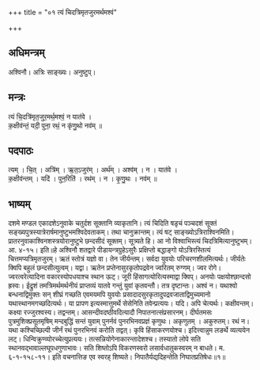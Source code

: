 +++
title = "०१ त्यं चिदत्रिमृतजुरमर्थमश्वं"

+++
## अधिमन्त्रम्
अश्विनौ। अत्रिः साङ्ख्यः। अनुष्टुप्।

## मन्त्रः
त्यं चि॒दत्रि॑मृत॒जुर॒मर्थ॒मश्वं॒ न यात॑वे ।  
क॒क्षीव॑न्तं॒ यदी॒ पुना॒ रथं॒ न कृ॑णु॒थो नव॑म् ॥

## पदपाठः
त्यम् । चि॒त् । अत्रि॑म् । ऋ॒त॒ऽजुर॑म् । अर्थ॑म् । अश्व॑म् । न । यात॑वे ।  
क॒क्षीव॑न्तम् । यदि॑ । पुन॒रिति॑ । रथ॑म् । न । कृ॒णु॒थः । नव॑म् ॥

## भाष्यम्
दशमे मण्डल एकादशेऽनुवाके चतुर्दश सूक्तानि व्याकृतानि। त्यं चिदिति षडृचं पञ्चदशं सूक्तं सङ्ख्यपुत्रस्यात्रेरार्षमानुष्टुभमश्विदेवताकम्। तथा चानुक्रान्तम्। त्यं षट् साङ्ख्योऽत्रिराश्विनमिति। प्रातरनुवाकाश्विनशस्त्रयोरानुष्टुभे छन्दसीदं सूक्तम्। सूत्र्यते हि। आ नो विश्वाभिस्त्यं चिदत्रिमित्यानुष्टुभम्। आ. ४-१५। इति॥हे अश्विनौ शतद्वारे पीडायन्त्रग्रुहेऽसुरैः प्रक्षिप्तो बद्धाङ्गो योऽत्रिरस्तित्यं चित्तमप्यत्रिमृतजुरम्। ऋतं स्तोत्रं यज्ञो वा। तेन जीर्यन्तम्। सर्वदा युवयोः परिचरणशीलमित्यर्थः। जीर्यतेः क्विपि बहुलं छन्दसीत्युत्वम्। यद्वा। ऋतेन प्रप्तेनासुरकृतोपद्रवेन ज्वरितम् रुग्णम्। ज्वर रोगे। ज्वरत्वरेत्यादिना वकारस्योपधयाश्च स्थान ऊट्। जूरी हिंसागत्योरित्यस्माद्वा क्विप्। अनयोः पक्षयोश्छान्दसो ह्रस्वः। ईद्रुशं तमत्रिमर्थमर्थनीयं प्राप्तव्यं यातवे गन्तुं युवां कृतवन्तौ। तत्र दृष्टान्तः। अश्वं न। यथाश्वो बन्धनाद्विमुक्तः सन् शीघ्रं गच्छति एवमयमपि युवयोः प्रसादादसुरकृतादुपद्रवजाताद्विमुच्यमानो यथास्थानमगच्छदित्यर्थः। या प्रापण इत्यस्मात्तुमर्थे सेसेनिति तवेन्प्रत्ययः। यदि। अपि चेत्यर्थः। कक्षीवन्तम्। कक्ष्या रज्जुरश्वस्य। तद्वन्तम्। आसन्दीवदष्ठीवदित्यादौ निपातनात्संप्रसारनम्। दीर्घतमसः पुत्रमुशिक्प्रसूतमृषिम् मन्दबुद्धिं सन्तं युवाम् पुनर्नवं पुनरभिनवप्रज्ञं कृणुथः। अकृणुतम् । अकुरुतम्। रथं न। यथा कश्चिच्छिल्पी जीर्नं रथं पुनरभिनवं करोति तद्वत्। कृवि हिंसाकरणयोश्च। इदित्त्वान्नुम लङर्थे व्यत्ययेन लट्। धिन्विक्रुण्व्योरच्चेत्युप्रत्ययः। तत्सन्नियोगेनाकारन्तादेशश्च। तस्यातो लोपे सति स्थानवद्भावाल्लघूपधगुणाभावः। सति शिष्तोऽपि विकरणस्वरो लसार्वधातुकस्वरम् न बाधते। म. ६-१-१५८-११। इति वचनात्तिङ एव स्वरह् शिष्यते। निपातैर्यद्यदिहन्तेति निघातप्रतिषेधः॥१॥